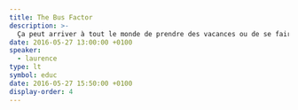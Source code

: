 ```yaml
---
title: The Bus Factor
description: >-
  Ça peut arriver à tout le monde de prendre des vacances ou de se faire écraser par un bus. [Bien plus souvent qu'on ne le pense](https://www.youtube.com/watch?v=tmYrWXhFf4c). Ne vous rendez pas indispensable. Documentez, sauvegardez, partagez vos connaissances.
date: 2016-05-27 13:00:00 +0100
speaker:
  - laurence
type: lt
symbol: educ
date: 2016-05-27 15:50:00 +0100
display-order: 4
---
```


